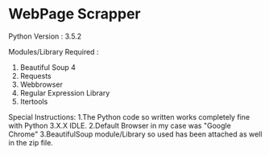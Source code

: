 # WebPage Scrapper 
Python Version : 3.5.2

Modules/Library Required : 
1. Beautiful Soup 4
2. Requests
3. Webbrowser
4. Regular Expression Library
5. Itertools 

Special Instructions:
1.The Python code so written works completely fine with Python 3.X.X IDLE.
2.Default Browser in my case was "Google Chrome"
3.BeautifulSoup module/Library so used has been attached as well in the zip file.